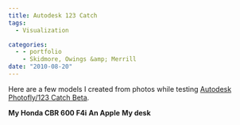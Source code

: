 ```yaml
---
title: Autodesk 123 Catch
tags:
  - Visualization

categories:
  - - portfolio
    - Skidmore, Owings &amp; Merrill
date: "2010-08-20"
---
```


Here are a few models I created from photos while testing [Autodesk Photofly/123 Catch Beta](http://www.123dapp.com/catch).

<!-- more -->

**My Honda CBR 600 F4i** **An Apple** **My desk**
